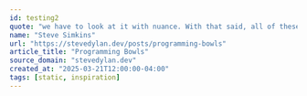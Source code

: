 ```yaml
---
id: testing2
quote: "we have to look at it with nuance. With that said, all of these things have made me stop and think, “do I really need to download this?"
name: "Steve Simkins"
url: "https://stevedylan.dev/posts/programming-bowls"
article_title: "Programming Bowls"
source_domain: "stevedylan.dev"
created_at: "2025-03-21T12:00:00-04:00"
tags: [static, inspiration]
---
```

